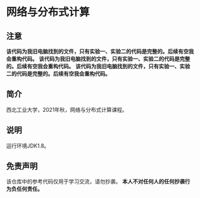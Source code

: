 # 网络与分布式计算

## 注意

**该代码为我旧电脑找到的文件，只有实验一、实验二的代码是完整的。后续有空我会重构代码。**
**该代码为我旧电脑找到的文件，只有实验一、实验二的代码是完整的。后续有空我会重构代码。**
**该代码为我旧电脑找到的文件，只有实验一、实验二的代码是完整的。后续有空我会重构代码。**

## 简介

西北工业大学，2021年秋，网络与分布式计算课程。

## 说明
运行环境JDK1.8。

## 免责声明

该仓库中的参考代码仅用于学习交流，请勿抄袭。
**本人不对任何人的任何抄袭行为负任何责任。**
